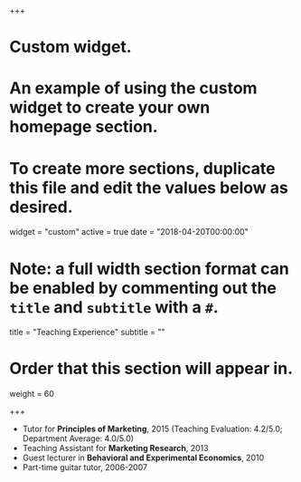 +++
# Custom widget.
# An example of using the custom widget to create your own homepage section.
# To create more sections, duplicate this file and edit the values below as desired.
widget = "custom"
active = true
date = "2018-04-20T00:00:00"

# Note: a full width section format can be enabled by commenting out the `title` and `subtitle` with a `#`.
title = "Teaching Experience"
subtitle = ""

# Order that this section will appear in.
weight = 60

+++

- Tutor for **Principles of Marketing**, 2015
(Teaching Evaluation: 4.2/5.0; Department Average: 4.0/5.0)
- Teaching Assistant for **Marketing Research**, 2013
- Guest lecturer in **Behavioral and Experimental Economics**, 2010
- Part-time guitar tutor, 2006-2007